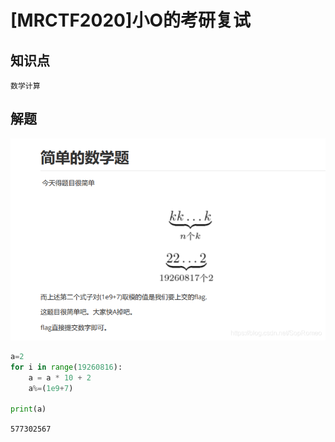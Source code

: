 # [MRCTF2020]小O的考研复试

## 知识点

`数学计算`

## 解题

![](./img/106-1.png)

```python
a=2
for i in range(19260816):
    a = a * 10 + 2
    a%=(1e9+7)

print(a)
```

`577302567`